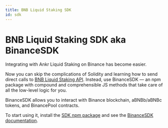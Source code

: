 ```yaml
---
title: BNB Liquid Staking SDK
id: sdk
---
```


# BNB Liquid Staking SDK aka BinanceSDK

Integrating with Ankr Liquid Staking on Binance has become easier. 

Now you can skip the complications of Solidity and learning how to send direct calls to [BNB Liquid Staking API](https://www.ankr.com/docs/staking/liquid-staking/bnb/api/). 
Instead, use BinanceSDK — an npm package with compound and comprehensible JS methods that take care of all the low-level logic for you.

BinanceSDK allows you to interact with Binance blockchain, aBNBb/aBNBc tokens, and BinancePool contracts.

To start using it, install the [SDK npm package](https://www.npmjs.com/package/@ankr.com/staking-sdk) and see the [BinanceSDK documentation](https://www.ankr.com/docs/staking/sdk/classes/BinanceSDK.html).